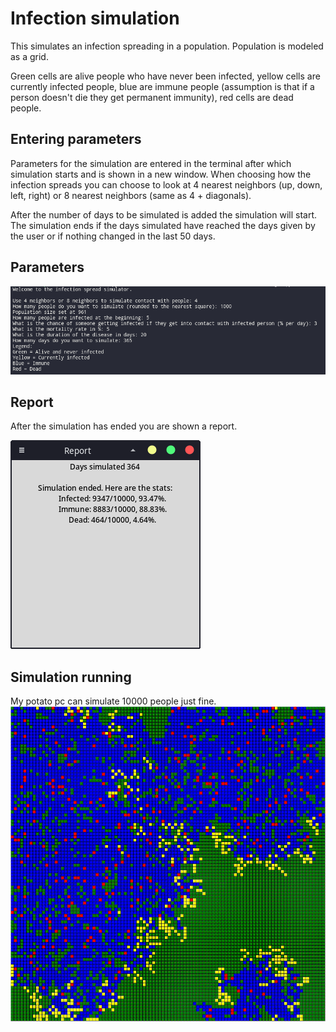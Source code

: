 # Infection simulation

This simulates an infection spreading in a population. Population is modeled as a grid.

Green cells are alive people who have never been infected, yellow cells are currently infected people, blue are immune people (assumption is that if a person doesn't die they get permanent immunity), red cells are dead people.

## Entering parameters

Parameters for the simulation are entered in the terminal after which simulation starts and is shown in a new window.
When choosing how the infection spreads you can choose to look at 4 nearest neighbors (up, down, left, right) or 8 nearest neighbors (same as 4 + diagonals).

After the number of days to be simulated is added the simulation will start.
The simulation ends if the days simulated have reached the days given by the user or if nothing changed in the last 50 days.

## Parameters

![Parameters](/screenshots/infection_spread_input.png)

## Report

After the simulation has ended you are shown a report.

![Report](/screenshots/simulation_report.png)

## Simulation running

My potato pc can simulate 10000 people just fine.
![10000](/screenshots/10000_sim.gif)
